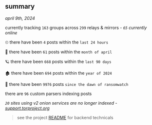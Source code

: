 
## summary
_april 9th, 2024_

currently tracking `163` groups across `299` relays & mirrors - _`65` currently online_

⏲ there have been `4` posts within the `last 24 hours`

🦈 there have been `61` posts within the `month of april`

🪐 there have been `668` posts within the `last 90 days`

🏚 there have been `694` posts within the `year of 2024`

🦕 there have been `9976` posts `since the dawn of ransomwatch`

there are `96` custom parsers indexing posts

_`20` sites using v2 onion services are no longer indexed - [support.torproject.org](https://support.torproject.org/onionservices/v2-deprecation/)_

> see the project [README](https://github.com/joshhighet/ransomwatch#ransomwatch--) for backend technicals
